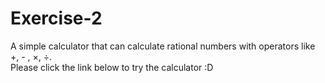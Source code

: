 # Exercise-2
A simple calculator that can calculate rational numbers with operators like +, - , ×, ÷.<br>
Please click the link below to try the calculator :D
